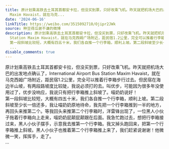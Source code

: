```yaml
---
title: 原计划乘高铁去土耳其首都安卡拉，但没买到票，只好改乘飞机。昨天就把机场大巴的出发地点确认了，International Airport Bus Station
  Maxim Havaist，就在马克...
date: '2024-06-16'
linkTitle: https://weibo.com/3515092710/Ojipr2JWk
source: 种豆得瓜谢不谦的微博
description: 原计划乘高铁去土耳其首都安卡拉，但没买到票，只好改乘飞机。昨天就把机场大巴的出发地点确认了，International Airport Bus
  Station Maxim Havaist，就在马克西姆广场附近，距民宿1.2公里，完全可以推着行李箱步行过去。但民宿在海边半山坡，有两段路坡度比较陡，我说必须打的去。叫优步，可能因为很多年没使用过了，优步没响应，我说只有把行李箱推上斜坡了。喵奶奶说好！<br>
  第一段斜坡比较短，大概有四五十米，我们各自推一个行李箱，顺利上坡。第二段斜坡至少长一倍还多，我让喵奶奶原地待命，我先把一个行李箱推到一半的地方，再回头来推第二个。等我回头来推第二个行李箱时，洋雷锋出现了，一位黑人小伙子拖着行李箱向上走来，喵奶奶屁颠屁颠跟在后面。我急忙跑过去，想把行李箱接过来，黑人小伙子摆手，示意我去推第一个行李箱。我又掉头跑回来，把第一个行李箱推上斜坡。黑人小伙子也推着第二个行李箱推上来了，我们赶紧说谢谢！他微微一笑，挥挥手，走了。<br>
  ...
disable_comments: true
---
```

原计划乘高铁去土耳其首都安卡拉，但没买到票，只好改乘飞机。昨天就把机场大巴的出发地点确认了，International Airport Bus Station Maxim Havaist，就在马克西姆广场附近，距民宿1.2公里，完全可以推着行李箱步行过去。但民宿在海边半山坡，有两段路坡度比较陡，我说必须打的去。叫优步，可能因为很多年没使用过了，优步没响应，我说只有把行李箱推上斜坡了。喵奶奶说好！<br> 第一段斜坡比较短，大概有四五十米，我们各自推一个行李箱，顺利上坡。第二段斜坡至少长一倍还多，我让喵奶奶原地待命，我先把一个行李箱推到一半的地方，再回头来推第二个。等我回头来推第二个行李箱时，洋雷锋出现了，一位黑人小伙子拖着行李箱向上走来，喵奶奶屁颠屁颠跟在后面。我急忙跑过去，想把行李箱接过来，黑人小伙子摆手，示意我去推第一个行李箱。我又掉头跑回来，把第一个行李箱推上斜坡。黑人小伙子也推着第二个行李箱推上来了，我们赶紧说谢谢！他微微一笑，挥挥手，走了。<br> ...